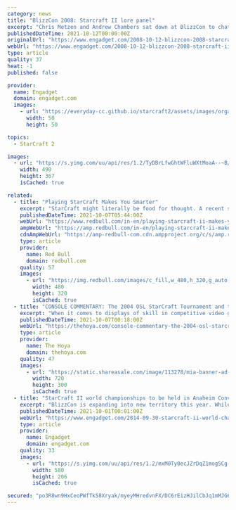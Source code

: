 ```yaml
---
category: news
title: "BlizzCon 2008: Starcraft II lore panel"
excerpt: "Chris Metzen and Andrew Chambers sat down at BlizzCon to chat about the lore and story behind the universe of Starcraft II. As we saw in the gameplay panel yesterday, Blizzard is aiming to really ..."
publishedDateTime: 2021-10-12T00:00:00Z
originalUrl: "https://www.engadget.com/2008-10-12-blizzcon-2008-starcraft-ii-lore-panel.html"
webUrl: "https://www.engadget.com/2008-10-12-blizzcon-2008-starcraft-ii-lore-panel.html"
type: article
quality: 37
heat: -1
published: false

provider:
  name: Engadget
  domain: engadget.com
  images:
    - url: "https://everyday-cc.github.io/starcraft2/assets/images/organizations/engadget.com-50x50.jpg"
      width: 50
      height: 50

topics:
  - StarCraft 2

images:
  - url: "https://s.yimg.com/uu/api/res/1.2/TyDBrLfwGhtWFluWXtMoaA--~B/aD0zNjc7dz00OTA7YXBwaWQ9eXRhY2h5b24-/https://www.blogcdn.com/www.joystiq.com/media/2008/10/img_1891.jpg"
    width: 490
    height: 367
    isCached: true

related:
  - title: "Playing StarCraft Makes You Smarter"
    excerpt: "StarCraft might literally be food for thought. A recent study conducted by researchers at Queen Mary and University College London concluded that playing StarCraft and complex real-time strategy games can help improve brain agility and multitasking."
    publishedDateTime: 2021-10-07T05:44:00Z
    webUrl: "https://www.redbull.com/in-en/playing-starcraft-ii-makes-you-smarter"
    ampWebUrl: "https://amp.redbull.com/in-en/playing-starcraft-ii-makes-you-smarter"
    cdnAmpWebUrl: "https://amp-redbull-com.cdn.ampproject.org/c/s/amp.redbull.com/in-en/playing-starcraft-ii-makes-you-smarter"
    type: article
    provider:
      name: Red Bull
      domain: redbull.com
    quality: 57
    images:
      - url: "https://img.redbull.com/images/c_fill,w_480,h_320,g_auto,f_auto,q_auto/redbullcom/2013/09/19/1331612013871_2/wcs-america-season-2-finals-practice"
        width: 480
        height: 320
        isCached: true
  - title: "CONSOLE COMMENTARY: The 2004 OSL StarCraft Tournament and the Rise of the Bunker Rush"
    excerpt: "When it comes to displays of skill in competitive video games, no genre has more exciting moments of genius strategic play than real-time strategy games. Referred to colloquially as RTS games, these games are complex and challenging because they require calculated forethought and technical skill to realize tactical goals involved in overcoming opponents."
    publishedDateTime: 2021-10-07T00:18:00Z
    webUrl: "https://thehoya.com/console-commentary-the-2004-osl-starcraft-tournament-and-the-rise-of-the-bunker-rush/"
    type: article
    provider:
      name: The Hoya
      domain: thehoya.com
    quality: 47
    images:
      - url: "https://static.shareasale.com/image/113278/mia-banner-ad-6.jpg"
        width: 720
        height: 300
        isCached: true
  - title: "StarCraft II world championships to be held in Anaheim Convention Center Arena"
    excerpt: "BlizzCon is expanding into new territory this year. While the StarCraft II tournaments have historically taken place in the convention hall, the StarCraft II WCS Global Finals will now be held in ..."
    publishedDateTime: 2021-10-01T00:01:00Z
    webUrl: "https://www.engadget.com/2014-09-30-starcraft-ii-world-championships-to-be-held-in-anaheim-conventio.html"
    type: article
    provider:
      name: Engadget
      domain: engadget.com
    quality: 33
    images:
      - url: "https://s.yimg.com/uu/api/res/1.2/mxM0Ty0ecJZrDqZ1mog5Cg--~B/aD0yMDY7dz01ODA7YXBwaWQ9eXRhY2h5b24-/https://o.aolcdn.com/hss/storage/midas/84c8196abc447d558e5f664649ff1935/200845724/starcraft-tournament-tickets.jpg"
        width: 580
        height: 206
        isCached: true

secured: "po3R8wn9HxCeoPWfTk58Xryak/myeyMHredvnFX/DC6rEizHJilCbJq1mMJG6vOsw0dOmSELD+s6vxfZJc8fG9vVAzApIHfmE/jPS31YS/Ff7NrqkeKvKjSEE8oc+jewMTnpHzJTQ8LeS++41oCKBGvB7egW5Uv3qL6TF/aKzVaRxnMVZk767FsuEOR5/PU1GxTluuF/3y0FIIsus6UylfFfuYx3HELNI6VK8YTqw8P1xMUpQJAxYKisQrUW2LqtcyuHDpxmrStEv3FLnEuVT1YzaL8XegUw0uLUthaUjKODBHy5cr8zuXuNLQvrG6LBY2WKUrPBei0R8f7UK0OeZ7oXrBjQsZfbV1M1DyYHW+Q=;nXo4vzxRK5aihIEkoHLqkg=="
---
```



